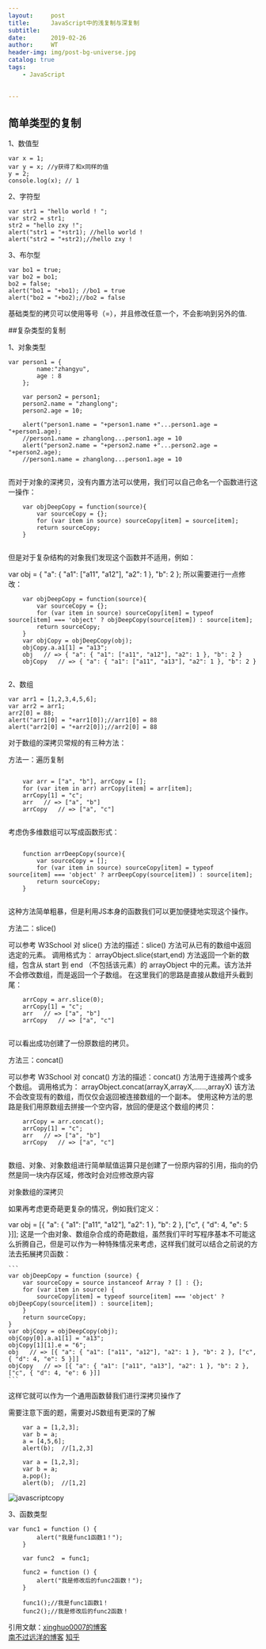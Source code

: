 ```yaml
---
layout:     post
title:      JavaScript中的浅复制与深复制
subtitle:   
date:       2019-02-26
author:     WT
header-img: img/post-bg-universe.jpg
catalog: true
tags:
    - JavaScript

    
---
```


## 简单类型的复制
1、数值型
```
var x = 1;
var y = x; //y获得了和x同样的值
y = 2;
console.log(x); // 1
```
2、字符型
```
var str1 = "hello world ! ";
var str2 = str1;
str2 = "hello zxy !";
alert("str1 = "+str1); //hello world ! 
alert("str2 = "+str2);//hello zxy !
```
3、布尔型
```
var bo1 = true;
var bo2 = bo1;
bo2 = false;
alert("bo1 = "+bo1); //bo1 = true
alert("bo2 = "+bo2);//bo2 = false
```
基础类型的拷贝可以使用等号（=），并且修改任意一个，不会影响到另外的值.

##复杂类型的复制

1、对象类型

```
var person1 = {
        name:"zhangyu",
        age : 8
    };

    var person2 = person1;
    person2.name = "zhanglong";
    person2.age = 10;

    alert("person1.name = "+person1.name +"...person1.age = "+person1.age);
	//person1.name = zhanglong...person1.age = 10
    alert("person2.name = "+person2.name +"...person2.age = "+person2.age);
	//person1.name = zhanglong...person1.age = 10
	
```


而对于对象的深拷贝，没有内置方法可以使用，我们可以自己命名一个函数进行这一操作：
	
```
	var objDeepCopy = function(source){
		var sourceCopy = {};
		for (var item in source) sourceCopy[item] = source[item];
		return sourceCopy;
	}
	
```

但是对于复杂结构的对象我们发现这个函数并不适用，例如：

var obj = { "a": { "a1": ["a11", "a12"], "a2": 1 }, "b": 2 };
所以需要进行一点修改：

```
	var objDeepCopy = function(source){
		var sourceCopy = {};
		for (var item in source) sourceCopy[item] = typeof source[item] === 'object' ? objDeepCopy(source[item]) : source[item];
		return sourceCopy;
	}
	var objCopy = objDeepCopy(obj);
	objCopy.a.a1[1] = "a13";
	obj   // => { "a": { "a1": ["a11", "a12"], "a2": 1 }, "b": 2 }
	objCopy   // => { "a": { "a1": ["a11", "a13"], "a2": 1 }, "b": 2 }
	
```
	
	
2、数组

```
var arr1 = [1,2,3,4,5,6];
var arr2 = arr1;
arr2[0] = 88;
alert("arr1[0] = "+arr1[0]);//arr1[0] = 88
alert("arr2[0] = "+arr2[0]);//arr2[0] = 88

```


对于数组的深拷贝常规的有三种方法：

方法一：遍历复制
	
```

	var arr = ["a", "b"], arrCopy = [];
	for (var item in arr) arrCopy[item] = arr[item];
	arrCopy[1] = "c";
	arr   // => ["a", "b"]
	arrCopy   // => ["a", "c"]
	
```
	
考虑伪多维数组可以写成函数形式：
	

```

	function arrDeepCopy(source){
		var sourceCopy = [];
		for (var item in source) sourceCopy[item] = typeof source[item] === 'object' ? arrDeepCopy(source[item]) : source[item];
		return sourceCopy;
	}
	
```
	
这种方法简单粗暴，但是利用JS本身的函数我们可以更加便捷地实现这个操作。

方法二：slice()

可以参考 W3School 对 slice() 方法的描述：slice() 方法可从已有的数组中返回选定的元素。
调用格式为：
arrayObject.slice(start,end)
方法返回一个新的数组，包含从 start 到 end （不包括该元素）的 arrayObject 中的元素。该方法并不会修改数组，而是返回一个子数组。
在这里我们的思路是直接从数组开头截到尾：
	
```
	arrCopy = arr.slice(0);
	arrCopy[1] = "c";
	arr   // => ["a", "b"] 
	arrCopy   // => ["a", "c"]
	
```
	
可以看出成功创建了一份原数组的拷贝。

方法三：concat()

可以参考 W3School 对 concat() 方法的描述：concat() 方法用于连接两个或多个数组。
调用格式为：
arrayObject.concat(arrayX,arrayX,......,arrayX)
该方法不会改变现有的数组，而仅仅会返回被连接数组的一个副本。
使用这种方法的思路是我们用原数组去拼接一个空内容，放回的便是这个数组的拷贝：
	
```
	arrCopy = arr.concat();
	arrCopy[1] = "c";
	arr   // => ["a", "b"] 
	arrCopy   // => ["a", "c"]
	
```


数组、对象、对象数组进行简单赋值运算只是创建了一份原内容的引用，指向的仍然是同一块内存区域，修改时会对应修改原内容


对象数组的深拷贝

如果再考虑更奇葩更复杂的情况，例如我们定义：

var obj = [{ "a": { "a1": ["a11", "a12"], "a2": 1 }, "b": 2 }, ["c", { "d": 4, "e": 5 }]];
这是一个由对象、数组杂合成的奇葩数组，虽然我们平时写程序基本不可能这么折腾自己，但是可以作为一种特殊情况来考虑，这样我们就可以结合之前说的方法去拓展拷贝函数：

	```
	var objDeepCopy = function (source) {
		var sourceCopy = source instanceof Array ? [] : {};
		for (var item in source) {
			sourceCopy[item] = typeof source[item] === 'object' ? objDeepCopy(source[item]) : source[item];
		}
		return sourceCopy;
	}
	var objCopy = objDeepCopy(obj);
	objCopy[0].a.a1[1] = "a13";
	objCopy[1][1].e = "6";
	obj   // => [{ "a": { "a1": ["a11", "a12"], "a2": 1 }, "b": 2 }, ["c", { "d": 4, "e": 5 }]]
	objCopy   // => [{ "a": { "a1": ["a11", "a13"], "a2": 1 }, "b": 2 }, ["c", { "d": 4, "e": 6 }]]
	```
	
这样它就可以作为一个通用函数替我们进行深拷贝操作了
	
	
需要注意下面的题，需要对JS数组有更深的了解

```
	var a = [1,2,3];
	var b = a;
	a = [4,5,6];
	alert(b);  //[1,2,3]
	
	var a = [1,2,3];
	var b = a;
	a.pop();
	alert(b);  //[1,2]
```

![javascriptcopy](http://www.spatial.pro/img/javascriptcopy.jpg)	



3、函数类型

```
var func1 = function () {
        alert("我是func1函数1！");
    }

    var func2  = func1;

    func2 = function () {
        alert("我是修改后的func2函数！");
    }

    func1();//我是func1函数1！
    func2();//我是修改后的func2函数！
```


  


引用文献：[xinghuo0007的博客](https://blog.csdn.net/xinghuo0007/article/details/74065184)    
		  [南不过远洋的博客](https://www.cnblogs.com/jiangzilong/p/6513552.html)
		  [知乎](https://www.zhihu.com/question/26042362)
          
		
	  
  
  
  
